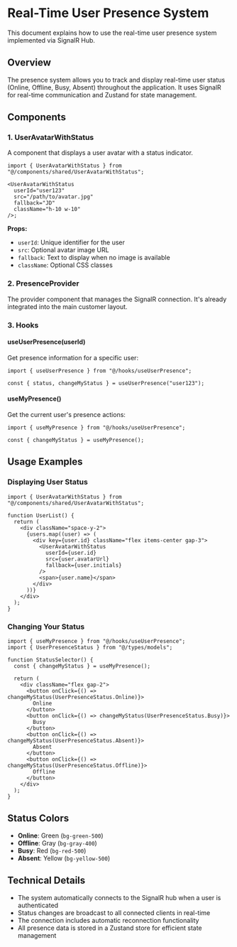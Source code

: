 # Real-Time User Presence System

This document explains how to use the real-time user presence system implemented via SignalR Hub.

## Overview

The presence system allows you to track and display real-time user status (Online, Offline, Busy, Absent) throughout the application. It uses SignalR for real-time communication and Zustand for state management.

## Components

### 1. UserAvatarWithStatus

A component that displays a user avatar with a status indicator.

```tsx
import { UserAvatarWithStatus } from "@/components/shared/UserAvatarWithStatus";

<UserAvatarWithStatus
  userId="user123"
  src="/path/to/avatar.jpg"
  fallback="JD"
  className="h-10 w-10"
/>;
```

**Props:**

- `userId`: Unique identifier for the user
- `src`: Optional avatar image URL
- `fallback`: Text to display when no image is available
- `className`: Optional CSS classes

### 2. PresenceProvider

The provider component that manages the SignalR connection. It's already integrated into the main customer layout.

### 3. Hooks

#### useUserPresence(userId)

Get presence information for a specific user:

```tsx
import { useUserPresence } from "@/hooks/useUserPresence";

const { status, changeMyStatus } = useUserPresence("user123");
```

#### useMyPresence()

Get the current user's presence actions:

```tsx
import { useMyPresence } from "@/hooks/useUserPresence";

const { changeMyStatus } = useMyPresence();
```

## Usage Examples

### Displaying User Status

```tsx
import { UserAvatarWithStatus } from "@/components/shared/UserAvatarWithStatus";

function UserList() {
  return (
    <div className="space-y-2">
      {users.map((user) => (
        <div key={user.id} className="flex items-center gap-3">
          <UserAvatarWithStatus
            userId={user.id}
            src={user.avatarUrl}
            fallback={user.initials}
          />
          <span>{user.name}</span>
        </div>
      ))}
    </div>
  );
}
```

### Changing Your Status

```tsx
import { useMyPresence } from "@/hooks/useUserPresence";
import { UserPresenceStatus } from "@/types/models";

function StatusSelector() {
  const { changeMyStatus } = useMyPresence();

  return (
    <div className="flex gap-2">
      <button onClick={() => changeMyStatus(UserPresenceStatus.Online)}>
        Online
      </button>
      <button onClick={() => changeMyStatus(UserPresenceStatus.Busy)}>
        Busy
      </button>
      <button onClick={() => changeMyStatus(UserPresenceStatus.Absent)}>
        Absent
      </button>
      <button onClick={() => changeMyStatus(UserPresenceStatus.Offline)}>
        Offline
      </button>
    </div>
  );
}
```

## Status Colors

- **Online**: Green (`bg-green-500`)
- **Offline**: Gray (`bg-gray-400`)
- **Busy**: Red (`bg-red-500`)
- **Absent**: Yellow (`bg-yellow-500`)

## Technical Details

- The system automatically connects to the SignalR hub when a user is authenticated
- Status changes are broadcast to all connected clients in real-time
- The connection includes automatic reconnection functionality
- All presence data is stored in a Zustand store for efficient state management

